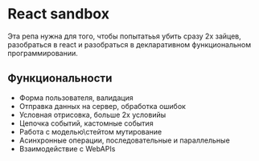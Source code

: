 # React sandbox

Эта репа нужна для того, чтобы попытатьья убить сразу 
2х зайцев, разобраться в react и разобраться в 
декларативном функциональном программировании.

## Функциональности

- Форма пользователя, валидация
- Отправка данных на сервер, обработка ошибок
- Условная отрисовка, больше 2х условийы
- Цепочка событий, кастомные события
- Работа с моделью\стейтом мутирование
- Асинхронные операции, последовательные и параллельные
- Взаимодействие с WebAPIs